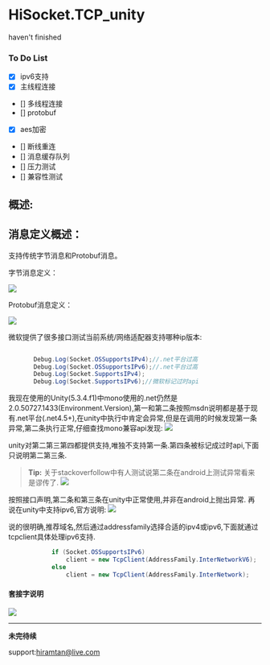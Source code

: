 # HiSocket.TCP_unity

haven't finished 
### To Do List
- [x] ipv6支持
- [x] 主线程连接
- [] 多线程连接
- [] protobuf
- [x] aes加密
- [] 断线重连
- [] 消息缓存队列
- [] 压力测试
- [] 兼容性测试


####
概述:
-------------
###
消息定义概述：
-------------
支持传统字节消息和Protobuf消息。

字节消息定义：

[![](http://thumbnail0.baidupcs.com/thumbnail/6398bce33555603ea4de884c2cf06066?fid=506779508-250528-903135732718103&time=1495166400&rt=sh&sign=FDTAER-DCb740ccc5511e5e8fedcff06b081203-jgUTBtjtO7dvLqnrSDqjVURa%2B6E%3D&expires=8h&chkv=0&chkbd=0&chkpc=&dp-logid=3212607178404885154&dp-callid=0&size=c710_u400&quality=100)](http://thumbnail0.baidupcs.com/thumbnail/6398bce33555603ea4de884c2cf06066?fid=506779508-250528-903135732718103&time=1495166400&rt=sh&sign=FDTAER-DCb740ccc5511e5e8fedcff06b081203-jgUTBtjtO7dvLqnrSDqjVURa%2B6E%3D&expires=8h&chkv=0&chkbd=0&chkpc=&dp-logid=3212607178404885154&dp-callid=0&size=c710_u400&quality=100)

Protobuf消息定义：

[![](http://thumbnail0.baidupcs.com/thumbnail/c3a4ad9b6c552e132d7b0f75ff63a69c?fid=506779508-250528-81367493888917&time=1495166400&rt=sh&sign=FDTAER-DCb740ccc5511e5e8fedcff06b081203-tG6DZISWFd6HyGaPTnsGBrWTRNA%3D&expires=8h&chkv=0&chkbd=0&chkpc=&dp-logid=3212675482775317065&dp-callid=0&size=c710_u400&quality=100)](http://thumbnail0.baidupcs.com/thumbnail/c3a4ad9b6c552e132d7b0f75ff63a69c?fid=506779508-250528-81367493888917&time=1495166400&rt=sh&sign=FDTAER-DCb740ccc5511e5e8fedcff06b081203-tG6DZISWFd6HyGaPTnsGBrWTRNA%3D&expires=8h&chkv=0&chkbd=0&chkpc=&dp-logid=3212675482775317065&dp-callid=0&size=c710_u400&quality=100)



微软提供了很多接口测试当前系统/网络适配器支持哪种ip版本:
``` C#

       Debug.Log(Socket.OSSupportsIPv4);//.net平台过高       
       Debug.Log(Socket.OSSupportsIPv6);//.net平台过高       
       Debug.Log(Socket.SupportsIPv4);       
       Debug.Log(Socket.SupportsIPv6);//微软标记过时api
 ```
我现在使用的Unity(5.3.4.f1)中mono使用的.net仍然是2.0.50727.1433(Environment.Version),第一和第二条按照msdn说明都是基于现有.net平台(.net4.5+),在unity中执行中肯定会异常,但是在调用的时候发现第一条异常,第二条执行正常,仔细查找mono兼容api发现:
[![](http://note.youdao.com/yws/public/resource/e5a82e19c36d60bd66f6b5ec40c50ae7/xmlnote/0D0F8D6AD2D34D118FA7E5F32BFB847D/7725)](http://note.youdao.com/yws/public/resource/e5a82e19c36d60bd66f6b5ec40c50ae7/xmlnote/0D0F8D6AD2D34D118FA7E5F32BFB847D/7725)

unity对第二第三第四都提供支持,唯独不支持第一条.第四条被标记成过时api,下面只说明第二第三条.
> **Tip:** 关于stackoverfollow中有人测试说第二条在android上测试异常看来是谬传了.
[![](http://note.youdao.com/yws/public/resource/e5a82e19c36d60bd66f6b5ec40c50ae7/xmlnote/529EB007D0564FFFB17530569CA1EB83/7727)](http://note.youdao.com/yws/public/resource/e5a82e19c36d60bd66f6b5ec40c50ae7/xmlnote/529EB007D0564FFFB17530569CA1EB83/7727)

按照接口声明,第二条和第三条在unity中正常使用,并非在android上抛出异常.
再说在unity中支持ipv6,官方说明:
[![](http://note.youdao.com/yws/public/resource/e5a82e19c36d60bd66f6b5ec40c50ae7/xmlnote/DD03AB53B6A34D99A703BB5219D16ADC/7730)](http://note.youdao.com/yws/public/resource/e5a82e19c36d60bd66f6b5ec40c50ae7/xmlnote/DD03AB53B6A34D99A703BB5219D16ADC/7730)

说的很明确,推荐域名,然后通过addressfamily选择合适的ipv4或ipv6,下面就通过tcpclient具体处理ipv6支持.
``` c#
            if (Socket.OSSupportsIPv6)
                client = new TcpClient(AddressFamily.InterNetworkV6);
            else
                client = new TcpClient(AddressFamily.InterNetwork);
```

#### 套接字说明

[![](http://thumbnail0.baidupcs.com/thumbnail/b41e074d472d4cd7930043ea3cb19efa?fid=506779508-250528-670073707873836&time=1495162800&rt=sh&sign=FDTAER-DCb740ccc5511e5e8fedcff06b081203-pqRAa4V046tHuwu3HAjn74BaXi0%3D&expires=8h&chkv=0&chkbd=0&chkpc=&dp-logid=3211386981383397550&dp-callid=0&size=c710_u400&quality=100)](http://thumbnail0.baidupcs.com/thumbnail/b41e074d472d4cd7930043ea3cb19efa?fid=506779508-250528-670073707873836&time=1495162800&rt=sh&sign=FDTAER-DCb740ccc5511e5e8fedcff06b081203-pqRAa4V046tHuwu3HAjn74BaXi0%3D&expires=8h&chkv=0&chkbd=0&chkpc=&dp-logid=3211386981383397550&dp-callid=0&size=c710_u400&quality=100)

***********
**未完待续**


support:hiramtan@live.com
